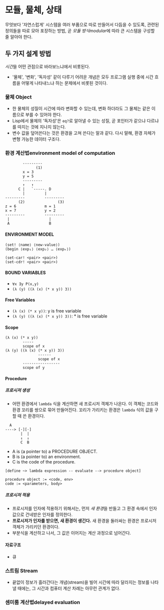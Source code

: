 # 모듈, 물체, 상태

무엇보다 '자연스럽게' 시스템을 여러 부품으로 따로 만들어서 다듬을 수 있도록, 관련된 정의들을 따로 모아 포장하는 방법, 곧 *모듈 방식modular*에 따라 큰 시스템을 구성할 줄 알아야 한다.

## 두 가지 설계 방법

*시간*을 어떤 관점으로 바라보느냐에서 비롯된다.

- '물체', '변화', '독자성' 같이 다루기 어려운 개념은 모두 프로그램 실행 중에 시간 흐름을 어떻게 나타내느냐 하는 문제에서 비롯된 것이다.

### 물체 Object

- 한 물체의 성질이 시간에 따라 변화할 수 있는데, 변화 하더라도 그 물체는 같은 이름으로 부를 수 있어야 한다.
- Lisp에서 물체의 '독자성'은 `eq?`로 알아낼 수 있는 성질, 곧 포인터가 같으냐 다르냐를 따지는 것에 지나지 않는다.
- 변수 값을 덮어쓴다는 것은 환경을 고쳐 쓴다는 말과 같다. 다시 말해, 환경 자체가 변형 가능한 데이터 구조다.

### **환경 계산법environment model of computation**

```
        ---------
              (1)
        x = 3
        y = 5
        ---------
        ↑   ↑
      C |   `-----. D
        |         |
---------         ---------
      (2)               (3)
z = 6             m = 1
x = 7             y = 2
---------         ---------
 |                  |
 A                  B
```

#### ENVIRONMENT MODEL

```
(set! ⟨name⟩ ⟨new-value⟩)
(begin ⟨exp₁⟩ ⟨exp₂⟩ … ⟨expₖ⟩)
```

```
(set-car! <pair> <pair>)
(set-cdr! <pair> <pair>)
```

#### BOUND VARIABLES

- `∀x ∃y P(x,y)`
- `(λ (y) ((λ (x) (* x y)) 3))`

#### Free Variables

- `(λ (x) (* x y))`: y is free variable
- `(λ (y) ((λ (x) (* x y)) 3))`: \* is free variable

#### Scope

```
(λ (x) (* x y))
        -----
        scope of x
(λ (y) ((λ (x) (* x y)) 3))
               ------
               scope of x
        -----------------
        scope of y
```

#### Procedure

##### 프로시저 생성

- 어떤 환경에서 `lambda` 식을 계산하면 새 프로시저 객체가 나온다. 이 객체는 코드와 환경 꼬리를 쌍으로 묶어 만들어진다. 꼬리가 가리키는 환경은 `lambda` 식의 값을 구할 때 쓴 환경이다.

```
  A
----> [·][·]
       |  |
       ↓  ↓
       C  B
```

- A is (a pointer to) a PROCEDURE OBJECT.
- B is (a pointer to) an environment.
- C is the code of the procedure.

```
[define ~> lambda expression -- evaluate --> procedure object]

procedure object := <code, env>
code := <parameters, body>
```

##### 프로시저 적용

- 프로시저를 인자에 적용하기 위해서는, 먼저 *새 환경*을 반들고 그 환경 속에서 인자 값으로 건네받은 인자를 정의한다.
- **프로시저가 인자를 받으면, 새 환경이 생긴다.** 새 환경을 둘러싸는 환경은 프로시저 객체가 가리키던 환경이다.
- 부분식을 계산하고 나서, 그 값은 이어지는 계산 과정으로 넘어간다.

#### 자료구조

- 큐

### 스트림 Stream

- 끝없이 정보가 흘러간다는 개념(stream)을 빌어 시간에 따라 달라지는 정보를 나타낼 때에는, 그 시간과 컴퓨터 계산 차례는 아무런 관계가 없다.

### **셈미룸 계산법delayed evaluation**
